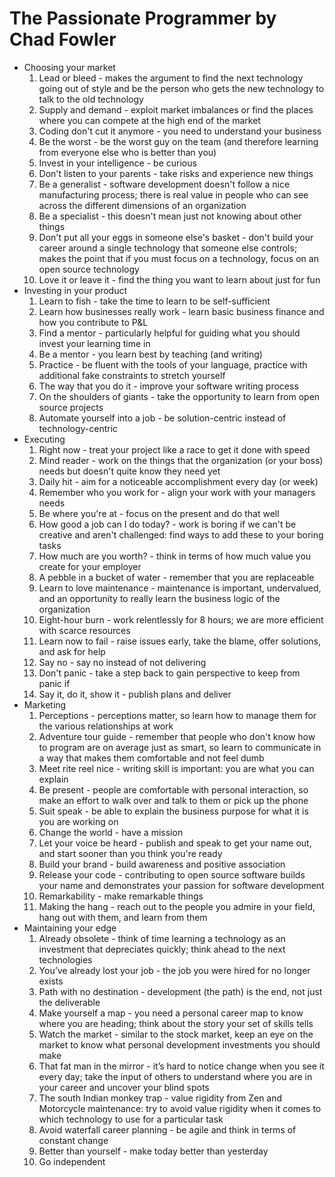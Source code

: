 
# The Passionate Programmer by Chad Fowler

* Choosing your market
    1. Lead or bleed - makes the argument to find the next technology going out of style and be the person who gets the new technology to talk to the old technology
    2. Supply and demand - exploit market imbalances or find the places where you can compete at the high end of the market
    3. Coding don't cut it anymore - you need to understand your business 
    4. Be the worst - be the worst guy on the team (and therefore learning from everyone else who is better than you)
    5. Invest in your intelligence - be curious 
    6. Don't listen to your parents - take risks and experience new things 
    7. Be a generalist - software development doesn't follow a nice manufacturing process; there is real value in people who can see across the different dimensions of an organization
    8. Be a specialist - this doesn't mean just not knowing about other things 
    9. Don't put all your eggs in someone else's basket - don't build your career around a single technology that someone else controls; makes the point that if you must focus on a technology, focus on an open source technology 
    10. Love it or leave it - find the thing you want to learn about just for fun 
* Investing in your product 
    1. Learn to fish - take the time to learn to be self-sufficient 
    2. Learn how businesses really work - learn basic business finance and how you contribute to P&L
    3. Find a mentor - particularly helpful for guiding what you should invest your learning time in
    4. Be a mentor - you learn best by teaching (and writing)
    5. Practice - be fluent with the tools of your language, practice with additional fake constraints to stretch yourself 
    6. The way that you do it - improve your software writing process 
    7. On the shoulders of giants - take the opportunity to learn from open source projects 
    8. Automate yourself into a job - be solution-centric instead of technology-centric
* Executing
    1. Right now - treat your project like a race to get it done with speed
    2. Mind reader - work on the things that the organization (or your boss) needs but doesn't quite know they need yet 
    3. Daily hit - aim for a noticeable accomplishment every day (or week) 
    4. Remember who you work for - align your work with your managers needs
    5. Be where you're at - focus on the present and do that well
    6. How good a job can I do today? - work is boring if we can't be creative and aren't challenged: find ways to add these to your boring tasks
    7. How much are you worth? - think in terms of how much value you create for your employer
    8. A pebble in a bucket of water - remember that you are replaceable 
    9. Learn to love maintenance - maintenance is important, undervalued, and an opportunity to really learn the business logic of the organization 
    10. Eight-hour burn - work relentlessly for 8 hours; we are more efficient with scarce resources 
    11. Learn now to fail - raise issues early, take the blame, offer solutions, and ask for help
    12. Say no - say no instead of not delivering 
    13. Don't panic - take a step back to gain perspective to keep from panic if 
    14. Say it, do it, show it - publish plans and deliver 
* Marketing
    1. Perceptions - perceptions matter, so learn how to manage them for the various relationships at work 
    2. Adventure tour guide - remember that people who don't know how to program are on average just as smart, so learn to communicate in a way that makes them comfortable and not feel dumb 
    3. Meet rite reel nice - writing skill is important: you are what you can explain
    4. Be present - people are comfortable with personal interaction, so make an effort to walk over and talk to them or pick up the phone 
    5. Suit speak - be able to explain the business purpose for what it is you are working on 
    6. Change the world - have a mission
    7. Let your voice be heard - publish and speak to get your name out, and start sooner than you think you're ready 
    8. Build your brand - build awareness and positive association 
    9. Release your code - contributing to open source software builds your name and demonstrates your passion for software development 
    10. Remarkability - make remarkable things
    11. Making the hang - reach out to the people you admire in your field, hang out with them, and learn from them 
* Maintaining your edge 
    1. Already obsolete - think of time learning a technology as an investment that depreciates quickly; think ahead to the next technologies
    2. You’ve already lost your job - the job you were hired for no longer exists
    3. Path with no destination - development (the path) is the end, not just the deliverable
    4. Make yourself  a map - you need a personal career map to know where you are heading; think about the story your set of skills tells
    5. Watch the market - similar to the stock market, keep an eye on the market to know what personal development investments you should make
    6. That fat man in the mirror - it’s hard to notice change when you see it every day; take the input of others to understand where you are in your career and uncover your blind spots
    7. The south Indian monkey trap - value rigidity from Zen and Motorcycle maintenance: try to avoid value rigidity when it comes to which technology to use for a particular task
    8. Avoid waterfall career planning - be agile and think in terms of constant change
    9. Better than yourself - make today better than yesterday
    10. Go independent



